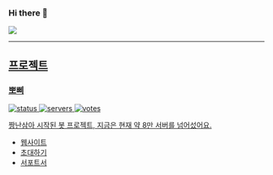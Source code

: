 ### Hi there 👋
<p align="left">
    <a href="https://github.com/lia1324/">
        <img src="https://github-readme-stats.vercel.app/api?username=NEXT1122&show_icons=true&theme=dark" /
    </a>
</p>

--------------------
## 프로젝트
### 뽀삐
![status](https://koreanbots.dev/api/widget/bots/status/896270994740764684.svg?icon=true&scale=1) 
![servers](https://koreanbots.dev/api/widget/bots/servers/896270994740764684.svg?icon=true&scale=1) 
![votes](https://koreanbots.dev/api/widget/bots/votes/896270994740764684.svg?icon=true&scale=1)

짱난삼아 시작된 봇 프로젝트, 지금은 현재 약 8만 서버를 넘어섰어요.
* [웹사이트](https://poppymusic.xyz/)
* [초대하기](https://poppymusic.xyz/invite)
* [서포트서](https://poppymusic.xyz/support)
